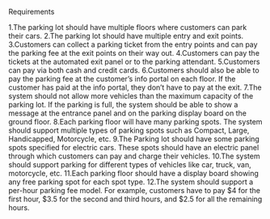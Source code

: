 Requirements

1.The parking lot should have multiple floors where customers can park their cars.
2.The parking lot should have multiple entry and exit points.
3.Customers can collect a parking ticket from the entry points and can pay the 
parking fee at the exit points on their way out.
4.Customers can pay the tickets at the automated exit panel or to the parking attendant.
5.Customers can pay via both cash and credit cards.
6.Customers should also be able to pay the parking fee at the customer’s info portal on each floor. 
If the customer has paid at the info portal, they don’t have to pay at the exit.
7.The system should not allow more vehicles than the maximum capacity of the parking lot. 
If the parking is full, the system should be able to show a message at the entrance panel and 
on the parking display board on the ground floor.
8.Each parking floor will have many parking spots. The system should support multiple types of 
parking spots such as Compact, Large, Handicapped, Motorcycle, etc.
9.The Parking lot should have some parking spots specified for electric cars. 
These spots should have an electric panel through which customers can pay and charge their vehicles.
10.The system should support parking for different types of vehicles like car, truck, van, motorcycle, etc.
11.Each parking floor should have a display board showing any free parking spot for each spot type.
12.The system should support a per-hour parking fee model. For example, customers have 
to pay $4 for the first hour, $3.5 for the second and third hours, and $2.5 for all the remaining hours.
